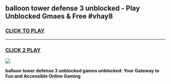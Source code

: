 
## balloon tower defense 3 unblocked - Play Unblocked Gmaes & Free #vhay8
<h3>
<a href="https://news.freeplayer.one?title=balloon_tower_defense_3_unblocked&ref=26F">CLICK TO PLAY</a></h3>
<hr>

<h3>
<a href="https://news.freeplayer.one?title=balloon_tower_defense_3_unblocked&ref=26F">CLICK 2 PLAY</a>
  
</h3>

<a href="https://news.freeplayer.one?title=balloon_tower_defense_3_unblocked&ref=26F/"><img src="https://clearcache.store/games.png"></a>


**balloon tower defense 3 unblocked games unblocked: Your Gateway to Fun and Accessible Online Gaming**
